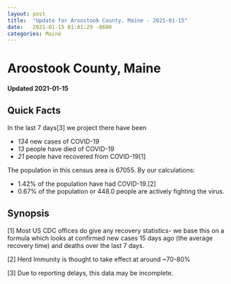 ```yaml
---
layout: post
title:  "Update for Aroostook County, Maine - 2021-01-15"
date:   2021-01-15 01:01:29 -0600
categories: Maine
---
```


# Aroostook County, Maine
#### Updated 2021-01-15

## Quick Facts

In the last 7 days[3] we project there have been
- *134* new cases of COVID-19
- *13* people have died of COVID-19
- *21* people have recovered from COVID-19[1]

The population in this census area is 67055. By our calculations:
- 1.42% of the population have had COVID-19.[2]
- 0.67% of the population or 448.0 people are actively fighting the virus.

## Synopsis




[1] Most US CDC offices do give any recovery statistics- we base this on a formula which looks at confirmed new cases
15 days ago (the average recovery time) and deaths over the last 7 days.

[2] Herd Immunity is thought to take effect at around ~70-80%

[3] Due to reporting delays, this data may be incomplete.
 
    
